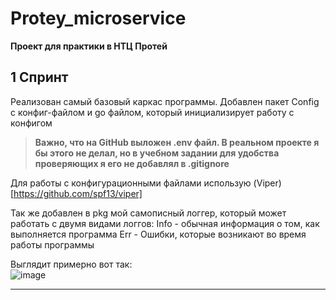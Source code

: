 # Protey_microservice
**Проект для практики в НТЦ Протей**

## 1 Спринт
Реализован самый базовый каркас программы.
 Добавлен пакет Config с конфиг-файлом и go файлом, который инициализирует работу с конфигом
> **Важно, что на GitHub выложен .env файл. В реальном проекте я бы этого не делал, но в учебном задании для удобства проверяющих я его не добавлял в .gitignore**  

Для работы с конфигурационными файлами использую (Viper)[https://github.com/spf13/viper]  

Так же добавлен в pkg мой самописный логгер, который может работать с двумя видами логгов:
Info - обычная информация о том, как выполняется программа
Err - Ошибки, которые возникают во время работы программы  

Выглядит примерно вот так:  
![image](https://github.com/ykkssyaa/Protey_microservice/assets/64478650/e348fef7-1619-4327-bd2a-708277f50eb4)

---
